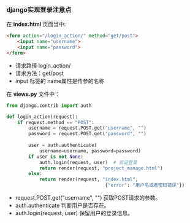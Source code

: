 
### django实现登录注意点

在 __index.html__ 页面当中:

```html
<form action="/login_action/" method="get/post">
    <input name="username">
    <input name="password">
</form>
```
* 请求路径 login_action/
* 请求方法：get/post
* input 标签的 name属性是传参的名称
  
在 __views.py__ 文件中：

```python 
from django.contrib import auth

def login_action(request):
    if request.method == "POST":
        username = request.POST.get("username", "")
        password = request.POST.get("password", "")
        
        user = auth.authenticate(
            username=username, password=password)
        if user is not None:
            auth.login(request, user)  # 验证登录
            return render(request, "project_manage.html")
        else:
            return render(request, "index.html",
                                    {"error": "用户名或者密码错误"})

```
* request.POST.get("username", "") 获取POST请求的参数。
* auth.authenticate 判断用户是否存在。
* auth.login(request, user)  保留用户的登录信息。